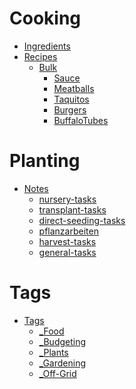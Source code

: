 #
# Cooking
- [Ingredients](Ingredients.md)
- [Recipes]()
	- [Bulk]()
		- [Sauce](Sauce.md)
		- [Meatballs](Meatballs.md)
		- [Taquitos](Taquitos.md)
		- [Burgers](Burgers.md)
		- [BuffaloTubes](BuffaloTubes.md)
# Planting
- [Notes]()
	- [nursery-tasks](nursery-tasks.md)
	- [transplant-tasks](transplant-tasks.md)
	- [direct-seeding-tasks](direct-seeding-tasks.md)
	- [pflanzarbeiten](pflanzarbeiten.md)
	- [harvest-tasks](harvest-tasks.md)
	- [general-tasks](general-tasks.md)
# Tags
- [Tags](Tags.md)
	- [_Food](_Food.md)
	- [_Budgeting](_Budgeting.md)
	- [_Plants](_Plants.md)
	- [_Gardening](_Gardening.md)
	- [_Off-Grid](_Off-Grid.md)
